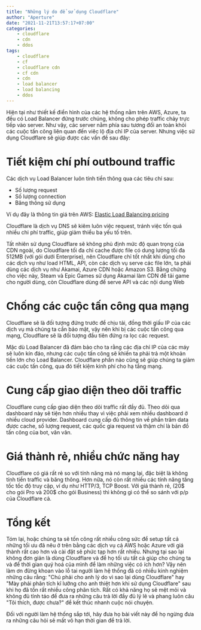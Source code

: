 ```yaml
---
title: "Những lý do để sử dụng Cloudflare"
author: "Aperture"
date: "2021-11-21T13:57:17+07:00"
categories:
    - cloudflare
    - cdn
    - ddos
tags:
    - cloudflare
    - cf
    - cloudflare cdn
    - cf cdn
    - cdn
    - load balancer
    - load balancing
    - ddos
---
```

Hiện tại như thiết kế điển hình của các hệ thống nằm trên AWS, Azure, ta đều có Load Balancer đứng trước chúng, không cho phép traffic chảy trực tiếp vào server. Như vậy, các server nằm phía sau tương đối an toàn khỏi các cuộc tấn công liên quan đến viêc lộ địa chỉ IP của server. Nhưng việc sử dụng Cloudflare sẽ giúp được các vấn đề sau đây:

# Tiết kiệm chí phí outbound traffic

Các dịch vụ Load Balancer luôn tính tiền thông qua các tiêu chí sau:

  * Số lượng request
  * Số lượng connection
  * Băng thông sử dụng

Ví dụ đây là thông tin giá trên AWS: [Elastic Load Balancing pricing](https://aws.amazon.com/elasticloadbalancing/pricing/)

Cloudflare là dịch vụ DNS sẽ kiêm luôn việc request, tránh việc tốn quá nhiều chi phí traffic, giúp giảm thiểu ba yếu tố trên.

Tất nhiên sử dụng Cloudflare sẽ không phủ định mức độ quan trọng của CDN ngoài, do Cloudflare tối đa chỉ cache được file có dung lượng tối đa 512MB (với gói dưới Enterprise), nên Cloudflare chỉ tốt nhất khi dùng cho các dịch vụ như load HTML, API, còn các dịch vụ serve các file lớn, ta phải dùng các dịch vụ như Akamai, Azure CDN hoặc Amazon S3. Bằng chứng cho việc này, Steam và Epic Games sử dụng Akamai làm CDN để tải game cho người dùng, còn Cloudflare dùng để serve API và các nội dung Web

# Chống các cuộc tấn công qua mạng

Cloudflare sẽ là đối tượng đứng trước để chịu tải, đồng thời giấu IP của các dịch vụ mà chúng ta cần bảo mật, vậy nên khi bị các cuộc tấn công qua mạng, Cloudflare sẽ là đối tượng đầu tiên đứng ra lọc các request.

Mặc dù Load Balancer đã đảm bảo cho ta rằng các địa chỉ IP của các máy sẽ luôn kín đáo, nhưng các cuộc tấn công sẽ khiến ta phải trả một khoản tiền lớn cho Load Balancer. Cloudflare phần nào cũng sẽ giúp chúng ta giảm các cuộc tấn công, qua đó tiết kiệm kinh phí cho hạ tầng mạng.

# Cung cấp giao diện theo dõi traffic

Cloudflare cung cấp giao diện theo dõi traffic rất đầy đủ. Theo dõi qua dashboard này sẽ tiện hơn nhiều thay vì việc phải xem nhiều dashboard ở nhiều cloud provider. Dashboard cung cấp đủ thông tin về phần trăm data được cache, số lượng request, các quốc gia request và thậm chí là bản đồ tấn công của bot, vân vân.

# Giá thành rẻ, nhiều chức năng hay

Cloudflare có giá rất rẻ so với tính năng mà nó mang lại, đặc biệt là không tính tiền traffic và băng thông. Hơn nữa, nó còn rất nhiều các tính năng tăng tốc tốc độ truy cập, ví dụ như HTTP/3, TCP Boost. Với giá thành rẻ, (20$ cho gói Pro và 200$ cho gói Business) thì không gì có thể so sánh với p/p của Cloudflare cả.

# Tổng kết

Tóm lại, hoặc chúng ta sẽ tốn công rất nhiều công sức để setup tất cả những tối ưu đã nêu ở trên bằng các dịch vụ cả AWS hoặc Azure với giá thành rất cao hơn và cài đặt sẽ phức tạp hơn rất nhiều. Nhưng tại sao lại không đơn giản là dùng Cloudflare và để họ tối ưu tất cả giúp cho chúng ta và để thời gian quý hoá của mình để làm những việc có ích hơn? Vậy nên làm ơn đừng khoan vào lỗ tai người làm hệ thống đã có nhiều kinh nghiệm những câu rằng: "Chú phải cho anh lý do vì sao lại dùng Cloudflare" hay "Mày phải phân tích kĩ lưỡng cho anh thiệt hơn khi sử dụng Cloudflare" sau khi họ đã tốn rất nhiều công phân tích. Rất có khả năng họ sẽ mệt mỏi và không đủ tỉnh táo để đưa ra những câu trả lời đầy đủ lý lẽ và phang luôn câu "Tôi thích, được chưa?" để kết thúc nhanh cuộc nói chuyện.

Đối với người làm hệ thống sắp tới, hãy đưa họ bài viết này để họ ngừng đưa ra những câu hỏi sẽ mất vô hạn thời gian để trả lời.